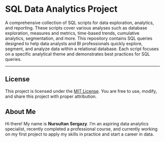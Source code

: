 # SQL Data Analytics Project

A comprehensive collection of SQL scripts for data exploration, analytics, and reporting. These scripts cover various analyses such as database exploration, measures and metrics, time-based trends, cumulative analytics, segmentation, and more. This repository contains SQL queries designed to help data analysts and BI professionals quickly explore, segment, and analyze data within a relational database. Each script focuses on a specific analytical theme and demonstrates best practices for SQL queries.

---

## License

This project is licensed under the [MIT License](LICENSE). You are free to use, modify, and share this project with proper attribution.

## About Me

Hi there! My name is **Nursultan Sergazy**. I’m an aspiring data analytics specialist, recently completed a professional course, and currently working on my first project to apply my skills in practice and start a career in data.
